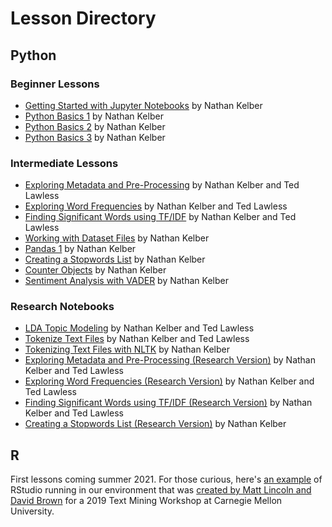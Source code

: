 # Lesson Directory

## Python

### Beginner Lessons
* [Getting Started with Jupyter Notebooks](../getting-started-with-jupyter.ipynb) by Nathan Kelber
* [Python Basics 1](../python-basics-1.ipynb) by Nathan Kelber
* [Python Basics 2](../python-basics-2.ipynb) by Nathan Kelber
* [Python Basics 3](../python-basics-3.ipynb) by Nathan Kelber

### Intermediate Lessons
* [Exploring Metadata and Pre-Processing](../exploring-metadata.ipynb) by Nathan Kelber and Ted Lawless
* [Exploring Word Frequencies](../exploring-word-frequencies.ipynb) by Nathan Kelber and Ted Lawless
* [Finding Significant Words using TF/IDF](../finding-significant-terms.ipynb) by Nathan Kelber and Ted Lawless
* [Working with Dataset Files](../working-with-dataset-files.ipynb) by Nathan Kelber
* [Pandas 1](../pandas-1.ipynb) by Nathan Kelber
* [Creating a Stopwords List](../creating-stopwords-list.ipynb) by Nathan Kelber
* [Counter Objects](../counter-objects.ipynb) by Nathan Kelber
* [Sentiment Analysis with VADER](../sentiment-analysis-with-vader.ipynb) by Nathan Kelber

### Research Notebooks
* [LDA Topic Modeling](../topic-modeling.ipynb) by Nathan Kelber and Ted Lawless
* [Tokenize Text Files](../tokenizing-text-files.ipynb) by Nathan Kelber and Ted Lawless
* [Tokenizing Text Files with NLTK](../tokenize-text-files-with-nltk-for-research.ipynb) by Nathan Kelber
* [Exploring Metadata and Pre-Processing (Research Version)](../exploring-metadata-for-research.ipynb) by Nathan Kelber and Ted Lawless
* [Exploring Word Frequencies (Research Version)](../exploring-word-frequencies-for-research.ipynb) by Nathan Kelber and Ted Lawless
* [Finding Significant Words using TF/IDF (Research Version)](../finding-significant-terms-for-research.ipynb) by Nathan Kelber and Ted Lawless
* [Creating a Stopwords List (Research Version)](../creating-stopwords-list-for-research.ipynb) by Nathan Kelber


## R
First lessons coming summer 2021. For those curious, here's [an example](https://binder.tdm-pilot.org/v2/gh/mdlincoln/bindertest/tidytext?urlpath=rstudio) of RStudio running in our environment that was [created by Matt Lincoln and David Brown](https://github.com/mdlincoln/bindertest) for a 2019 Text Mining Workshop at Carnegie Mellon University.


